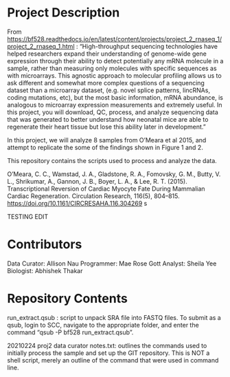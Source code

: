 # Project Description

From https://bf528.readthedocs.io/en/latest/content/projects/project_2_rnaseq_1/project_2_rnaseq_1.html :
“High-throughput sequencing technologies have helped researchers expand their understanding of genome-wide gene expression through their ability to detect potentially any mRNA molecule in a sample, rather than measuring only molecules with specific sequences as with microarrays. This agnostic approach to molecular profiling allows us to ask different and somewhat more complex questions of a sequencing dataset than a microarray dataset, (e.g. novel splice patterns, lincRNAs, coding mutations, etc), but the most basic information, mRNA abundance, is analogous to microarray expression measurements and extremely useful. In this project, you will download, QC, process, and analyze sequencing data that was generated to better understand how neonatal mice are able to regenerate their heart tissue but lose this ability later in development.”

In this project, we will analyze 8 samples from O’Meara et al 2015, and attempt to replicate the some of the findings shown in Figure 1 and 2.

This repository contains the scripts used to process and analyze the data.

O’Meara, C. C., Wamstad, J. A., Gladstone, R. A., Fomovsky, G. M., Butty, V. L., Shrikumar, A., Gannon, J. B., Boyer, L. A., & Lee, R. T. (2015). Transcriptional Reversion of Cardiac Myocyte Fate During Mammalian Cardiac Regeneration. Circulation Research, 116(5), 804–815. https://doi.org/10.1161/CIRCRESAHA.116.304269
s

TESTING EDIT

# Contributors
Data Curator: Allison Nau
Programmer: Mae Rose Gott
Analyst: Sheila Yee
Biologist: Abhishek Thakar


# Repository Contents
run_extract.qsub : script to unpack SRA file into FASTQ files. To submit as a qsub, login to SCC, navigate to the appropriate folder, and enter the command “qsub -P bf528 run_extract.qsub”.

20210224 proj2 data curator notes.txt: outlines the commands used to initially process the sample and set up the GIT repository. This is NOT a shell script, merely an outline of the command that were used in command line.

